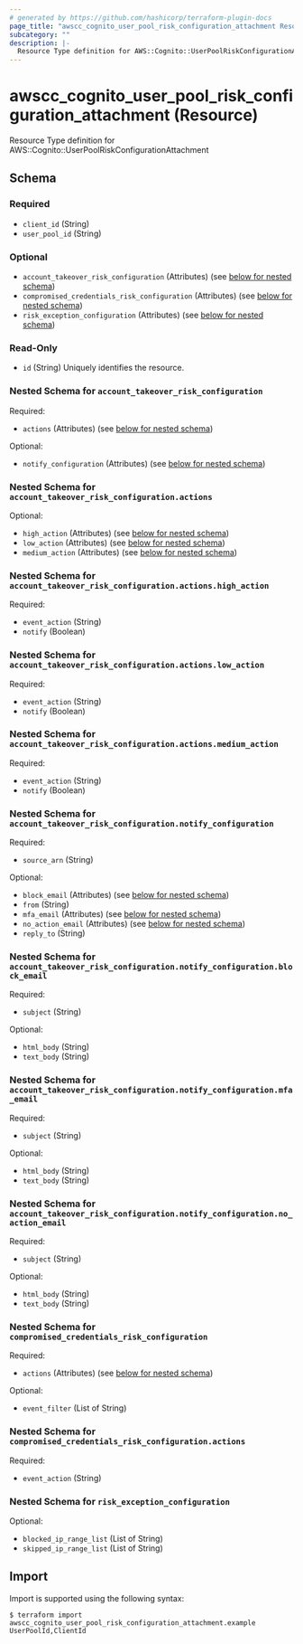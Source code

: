```yaml
---
# generated by https://github.com/hashicorp/terraform-plugin-docs
page_title: "awscc_cognito_user_pool_risk_configuration_attachment Resource - terraform-provider-awscc"
subcategory: ""
description: |-
  Resource Type definition for AWS::Cognito::UserPoolRiskConfigurationAttachment
---
```


# awscc_cognito_user_pool_risk_configuration_attachment (Resource)

Resource Type definition for AWS::Cognito::UserPoolRiskConfigurationAttachment



<!-- schema generated by tfplugindocs -->
## Schema

### Required

- `client_id` (String)
- `user_pool_id` (String)

### Optional

- `account_takeover_risk_configuration` (Attributes) (see [below for nested schema](#nestedatt--account_takeover_risk_configuration))
- `compromised_credentials_risk_configuration` (Attributes) (see [below for nested schema](#nestedatt--compromised_credentials_risk_configuration))
- `risk_exception_configuration` (Attributes) (see [below for nested schema](#nestedatt--risk_exception_configuration))

### Read-Only

- `id` (String) Uniquely identifies the resource.

<a id="nestedatt--account_takeover_risk_configuration"></a>
### Nested Schema for `account_takeover_risk_configuration`

Required:

- `actions` (Attributes) (see [below for nested schema](#nestedatt--account_takeover_risk_configuration--actions))

Optional:

- `notify_configuration` (Attributes) (see [below for nested schema](#nestedatt--account_takeover_risk_configuration--notify_configuration))

<a id="nestedatt--account_takeover_risk_configuration--actions"></a>
### Nested Schema for `account_takeover_risk_configuration.actions`

Optional:

- `high_action` (Attributes) (see [below for nested schema](#nestedatt--account_takeover_risk_configuration--actions--high_action))
- `low_action` (Attributes) (see [below for nested schema](#nestedatt--account_takeover_risk_configuration--actions--low_action))
- `medium_action` (Attributes) (see [below for nested schema](#nestedatt--account_takeover_risk_configuration--actions--medium_action))

<a id="nestedatt--account_takeover_risk_configuration--actions--high_action"></a>
### Nested Schema for `account_takeover_risk_configuration.actions.high_action`

Required:

- `event_action` (String)
- `notify` (Boolean)


<a id="nestedatt--account_takeover_risk_configuration--actions--low_action"></a>
### Nested Schema for `account_takeover_risk_configuration.actions.low_action`

Required:

- `event_action` (String)
- `notify` (Boolean)


<a id="nestedatt--account_takeover_risk_configuration--actions--medium_action"></a>
### Nested Schema for `account_takeover_risk_configuration.actions.medium_action`

Required:

- `event_action` (String)
- `notify` (Boolean)



<a id="nestedatt--account_takeover_risk_configuration--notify_configuration"></a>
### Nested Schema for `account_takeover_risk_configuration.notify_configuration`

Required:

- `source_arn` (String)

Optional:

- `block_email` (Attributes) (see [below for nested schema](#nestedatt--account_takeover_risk_configuration--notify_configuration--block_email))
- `from` (String)
- `mfa_email` (Attributes) (see [below for nested schema](#nestedatt--account_takeover_risk_configuration--notify_configuration--mfa_email))
- `no_action_email` (Attributes) (see [below for nested schema](#nestedatt--account_takeover_risk_configuration--notify_configuration--no_action_email))
- `reply_to` (String)

<a id="nestedatt--account_takeover_risk_configuration--notify_configuration--block_email"></a>
### Nested Schema for `account_takeover_risk_configuration.notify_configuration.block_email`

Required:

- `subject` (String)

Optional:

- `html_body` (String)
- `text_body` (String)


<a id="nestedatt--account_takeover_risk_configuration--notify_configuration--mfa_email"></a>
### Nested Schema for `account_takeover_risk_configuration.notify_configuration.mfa_email`

Required:

- `subject` (String)

Optional:

- `html_body` (String)
- `text_body` (String)


<a id="nestedatt--account_takeover_risk_configuration--notify_configuration--no_action_email"></a>
### Nested Schema for `account_takeover_risk_configuration.notify_configuration.no_action_email`

Required:

- `subject` (String)

Optional:

- `html_body` (String)
- `text_body` (String)




<a id="nestedatt--compromised_credentials_risk_configuration"></a>
### Nested Schema for `compromised_credentials_risk_configuration`

Required:

- `actions` (Attributes) (see [below for nested schema](#nestedatt--compromised_credentials_risk_configuration--actions))

Optional:

- `event_filter` (List of String)

<a id="nestedatt--compromised_credentials_risk_configuration--actions"></a>
### Nested Schema for `compromised_credentials_risk_configuration.actions`

Required:

- `event_action` (String)



<a id="nestedatt--risk_exception_configuration"></a>
### Nested Schema for `risk_exception_configuration`

Optional:

- `blocked_ip_range_list` (List of String)
- `skipped_ip_range_list` (List of String)

## Import

Import is supported using the following syntax:

```shell
$ terraform import awscc_cognito_user_pool_risk_configuration_attachment.example UserPoolId,ClientId
```
